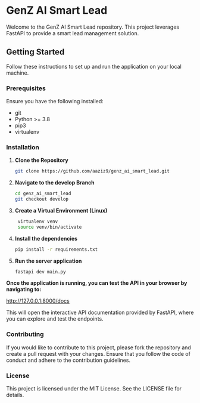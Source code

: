 # GenZ AI Smart Lead

Welcome to the GenZ AI Smart Lead repository. This project leverages FastAPI to provide a smart lead management solution.

## Getting Started

Follow these instructions to set up and run the application on your local machine.

### Prerequisites

Ensure you have the following installed:
- git
- Python >= 3.8
- pip3
- virtualenv

### Installation

1. **Clone the Repository**
   ```bash
   git clone https://github.com/aaziz9/genz_ai_smart_lead.git
2. **Navigate to the develop Branch**

    ```bash
    cd genz_ai_smart_lead
    git checkout develop

3. **Create a Virtual Environment (Linux)**

   ```bash
    virtualenv venv
    source venv/bin/activate
4. **Install the dependencies**
    ```bash
    pip install -r requirements.txt
5. **Run the server application**
    ```bash
    fastapi dev main.py
**Once the application is running, you can test the API in your browser by navigating to:**

http://127.0.0.1:8000/docs

This will open the interactive API documentation provided by FastAPI, where you can explore and test the endpoints.

 ### **Contributing**
If you would like to contribute to this project, please fork the repository and create a pull request with your changes. Ensure that you follow the code of conduct and adhere to the contribution guidelines.

### **License**
This project is licensed under the MIT License. See the LICENSE file for details.